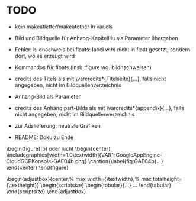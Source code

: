 # TODO
- kein makeatletter/makeatother in var.cls
- Bild und Bildquelle für Anhang-KapitelIllu als Parameter übergeben
- Fehler: bildnachweis bei floats: label wird nicht in float gesetzt, sondern dort, wo es erzeugt wird

- Kommandos für floats (insb. figure wg. bildnachweisen)

- credits des Titels als mit \varcredits*{Titelseite}{...}, falls nicht angegeben, nicht im Bildquellenverzeichnis
- Anhang-Bild als Parameter
- credits des Anhang part-Bilds als mit \varcredits*{appendix}{...}, falls nicht angegeben, nicht im Bildquellenverzeichnis

- zur Auslieferung: neutrale Grafiken
- README: Doku zu Ende

\begin{figure}[b] oder nicht
    \begin{center}
        \includegraphics[width=1.0\textwidth]{VAR1-GoogleAppEngine-CloudGCPKonsole-GAE04b.png}
        \caption{\label{fig:GAE04b}...}
    \end{center}
\end{figure}

\begin{adjustbox}{center,%
  max width={\textwidth},%
  max totalheight={\textheight}}
    \begin{scriptsize}
        \begin{tabular}{...}
            ...
        \end{tabular}
    \end{scriptsize}
\end{adjustbox}
